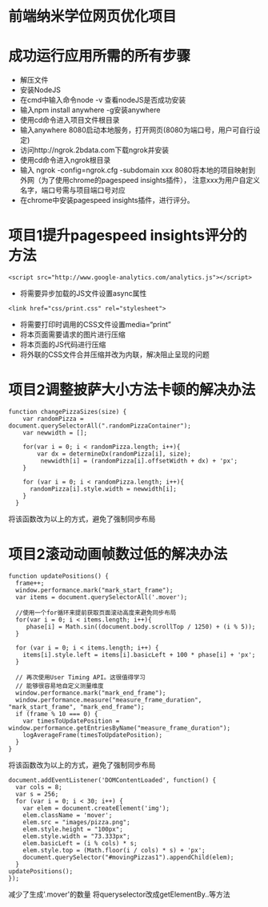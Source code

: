 前端纳米学位网页优化项目
===============================

# 成功运行应用所需的所有步骤
* 解压文件
* 安装NodeJS
* 在cmd中输入命令node -v 查看nodeJS是否成功安装
* 输入npm install anywhere -g安装anywhere
* 使用cd命令进入项目文件根目录
* 输入anywhere 8080启动本地服务，打开网页(8080为端口号，用户可自行设定)
* 访问http://ngrok.2bdata.com下载ngrok并安装
* 使用cd命令进入ngrok根目录
* 输入 ngrok -config=ngrok.cfg -subdomain xxx 8080将本地的项目映射到外网（为了使用chrome的pagespeed insights插件），
注意xxx为用户自定义名字，端口号需与项目端口号对应
* 在chrome中安装pagespeed insights插件，进行评分。

# 项目1提升pagespeed insights评分的方法
```
<script src="http://www.google-analytics.com/analytics.js"></script>
```
* 将需要异步加载的JS文件设置async属性
```
<link href="css/print.css" rel="stylesheet">
```
* 将需要打印时调用的CSS文件设置media=“print”
* 将本页面需要请求的图片进行压缩
* 将本页面的JS代码进行压缩
* 将外联的CSS文件合并压缩并改为内联，解决阻止呈现的问题

# 项目2调整披萨大小方法卡顿的解决办法
```
function changePizzaSizes(size) {
  	var randomPizza = document.querySelectorAll(".randomPizzaContainer");
  	var newwidth = [];
  	
  	for(var i = 0; i < randomPizza.length; i++){
		var dx = determineDx(randomPizza[i], size);
  		 newwidth[i] = (randomPizza[i].offsetWidth + dx) + 'px';
  	}
  	
    for (var i = 0; i < randomPizza.length; i++){
      randomPizza[i].style.width = newwidth[i];
    }
  }
```
将该函数改为以上的方式，避免了强制同步布局

# 项目2滚动动画帧数过低的解决办法
```
function updatePositions() {
  frame++;
  window.performance.mark("mark_start_frame");
  var items = document.querySelectorAll('.mover');

  //使用一个for循环来提前获取页面滚动高度来避免同步布局
  for(var i = 0; i < items.length; i++){
  	 phase[i] = Math.sin((document.body.scrollTop / 1250) + (i % 5));
  }
  
  for (var i = 0; i < items.length; i++) {
    items[i].style.left = items[i].basicLeft + 100 * phase[i] + 'px';
  }

  // 再次使用User Timing API。这很值得学习
  // 能够很容易地自定义测量维度
  window.performance.mark("mark_end_frame");
  window.performance.measure("measure_frame_duration", "mark_start_frame", "mark_end_frame");
  if (frame % 10 === 0) {
    var timesToUpdatePosition = window.performance.getEntriesByName("measure_frame_duration");
    logAverageFrame(timesToUpdatePosition);
  }
}
```
将该函数改为以上的方式，避免了强制同步布局
```
document.addEventListener('DOMContentLoaded', function() {
  var cols = 8;
  var s = 256;
  for (var i = 0; i < 30; i++) {
    var elem = document.createElement('img');
    elem.className = 'mover';
    elem.src = "images/pizza.png";
    elem.style.height = "100px";
    elem.style.width = "73.333px";
    elem.basicLeft = (i % cols) * s;
    elem.style.top = (Math.floor(i / cols) * s) + 'px';
    document.querySelector("#movingPizzas1").appendChild(elem);
  }
updatePositions();
});
```
减少了生成'.mover'的数量
将queryselector改成getElementBy..等方法
